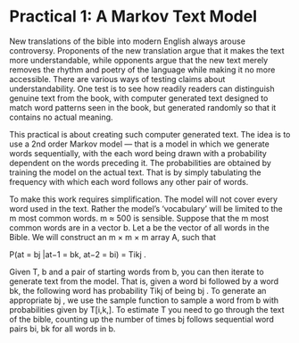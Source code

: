 # Practical 1: A Markov Text Model
New translations of the bible into modern English always arouse controversy. Proponents of the new translation
argue that it makes the text more understandable, while opponents argue that the new text merely removes the
rhythm and poetry of the language while making it no more accessible. There are various ways of testing claims
about understandability. One test is to see how readily readers can distinguish genuine text from the book, with
computer generated text designed to match word patterns seen in the book, but generated randomly so that it
contains no actual meaning.

This practical is about creating such computer generated text. The idea is to use a 2nd order Markov model
— that is a model in which we generate words sequentially, with the each word being drawn with a probability
dependent on the words preceding it. The probabilities are obtained by training the model on the actual text. That
is by simply tabulating the frequency with which each word follows any other pair of words.

To make this work requires simplification. The model will not cover every word used in the text. Rather the
model’s ‘vocabulary’ will be limited to the m most common words. m ≈ 500 is sensible. Suppose that the m most
common words are in a vector b. Let a be the vector of all words in the Bible. We will construct an m × m × m
array A, such that

P(at = bj |at−1 = bk, at−2 = bi) = Tikj .

Given T, b and a pair of starting words from b, you can then iterate to generate text from the model. That is, given
a word bi followed by a word bk, the following word has probability Tikj of being bj . To generate an appropriate
bj , we use the sample function to sample a word from b with probabilities given by T[i,k,]. To estimate T
you need to go through the text of the bible, counting up the number of times bj follows sequential word pairs
bi, bk for all words in b.
